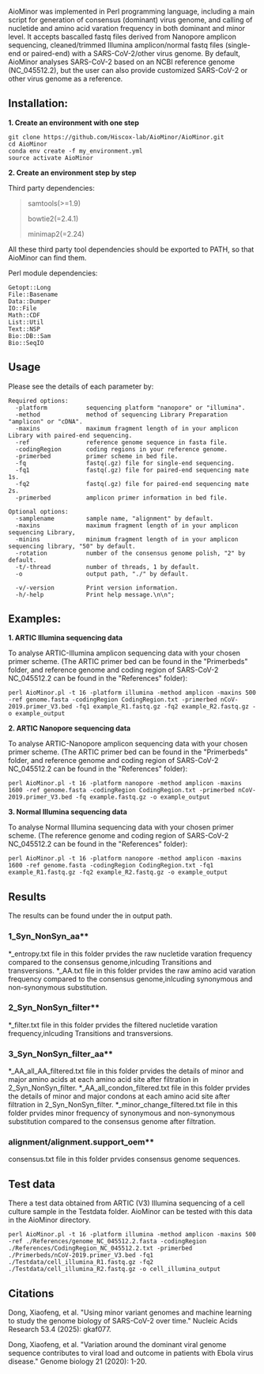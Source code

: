</p>
AioMinor was implemented in Perl programming language, including a main script for generation of consensus (dominant) virus genome, and calling of nucletide and amino acid varation frequency in both dominant and minor level. It accepts bascalled fastq files derived from Nanopore amplicon sequencing, cleaned/trimmed Illumina amplicon/normal fastq files (single-end or paired-end) with a SARS-CoV-2/other virus genome. By default, AioMinor analyses SARS-CoV-2 based on an NCBI reference genome (NC_045512.2), but the user can also provide customized SARS-CoV-2 or other virus genome as a reference.

## Installation:
**1. Create an environment with one step**
```
git clone https://github.com/Hiscox-lab/AioMinor/AioMinor.git
cd AioMinor
conda env create -f my_environment.yml
source activate AioMinor 
```
**2. Create an environment step by step**

Third party dependencies:
  > samtools(>=1.9)
  > 
  > bowtie2(=2.4.1)
  > 
  > minimap2(=2.24)

All these third party tool dependencies should be exported to PATH, so that AioMinor can find them. 

Perl module dependencies:
```
Getopt::Long
File::Basename
Data::Dumper
IO::File
Math::CDF
List::Util
Text::NSP
Bio::DB::Sam
Bio::SeqIO
```

## Usage

Please see the details of each parameter by:

```
Required options:
  -platform           sequencing platform "nanopore" or "illumina".
  -method             method of sequencing Library Preparation "amplicon" or "cDNA".
  -maxins             maximum fragment length of in your amplicon Library with paired-end sequencing.
  -ref                reference genome sequence in fasta file.
  -codingRegion       coding regions in your reference genome.
  -primerbed          primer scheme in bed file.
  -fq                 fastq(.gz) file for single-end sequencing.
  -fq1                fastq(.gz) file for paired-end sequencing mate 1s.
  -fq2                fastq(.gz) file for paired-end sequencing mate 2s.
  -primerbed          amplicon primer information in bed file.

Optional options:
  -samplename         sample name, "alignment" by default.
  -maxins             maximum fragment length of in your amplicon sequencing Library,
  -minins             minimum fragment length of in your amplicon sequencing library, "50" by default.
  -rotation           number of the consensus genome polish, "2" by default.
  -t/-thread          number of threads, 1 by default.
  -o                  output path, "./" by default.
  
  -v/-version         Print version information.
  -h/-help            Print help message.\n\n";
```

## **Examples:**
**1. ARTIC Illumina sequencing data**

To analyse ARTIC-Illumina amplicon sequencing data with your chosen primer scheme. (The ARTIC primer bed can be found in the "Primerbeds" folder, and reference genome and coding region of SARS-CoV-2 NC_045512.2 can be found in the "References" folder):

```
perl AioMinor.pl -t 16 -platform illumina -method amplicon -maxins 500 -ref genome.fasta -codingRegion CodingRegion.txt -primerbed nCoV-2019.primer_V3.bed -fq1 example_R1.fastq.gz -fq2 example_R2.fastq.gz -o example_output
```

**2. ARTIC Nanopore sequencing data**

To analyse ARTIC-Nanopore amplicon sequencing data with your chosen primer scheme. (The ARTIC primer bed can be found in the "Primerbeds" folder, and reference genome and coding region of SARS-CoV-2 NC_045512.2 can be found in the "References" folder):
```
perl AioMinor.pl -t 16 -platform nanopore -method amplicon -maxins 1600 -ref genome.fasta -codingRegion CodingRegion.txt -primerbed nCoV-2019.primer_V3.bed -fq example.fastq.gz -o example_output
```

**3. Normal Illumina sequencing data**

To analyse Normal Illumina sequencing data with your chosen primer scheme. (The reference genome and coding region of SARS-CoV-2 NC_045512.2 can be found in the "References" folder):
```
perl AioMinor.pl -t 16 -platform nanopore -method amplicon -maxins 1600 -ref genome.fasta -codingRegion CodingRegion.txt -fq1 example_R1.fastq.gz -fq2 example_R2.fastq.gz -o example_output
```

## **Results**
The results can be found under the in output path.

### 1_Syn_NonSyn_aa**

*_entropy.txt file in this folder prvides the raw nucletide varation frequency compared to the consensus genome,inlcuding Transitions and transversions. *_AA.txt file in this folder prvides the raw amino acid varation frequency compared to the consensus genome,inlcuding synonymous and non-synonymous substitution. 

### 2_Syn_NonSyn_filter**

*_filter.txt file in this folder prvides the filtered nucletide varation frequency,inlcuding Transitions and transversions.

### 3_Syn_NonSyn_filter_aa**

*_AA_all_AA_filtered.txt file in this folder prvides the details of minor and major amino acids at each amino acid site after filtration in 2_Syn_NonSyn_filter. *_AA_all_condon_filtered.txt file in this folder prvides the details of minor and major condons at each amino acid site after filtration in 2_Syn_NonSyn_filter. *_minor_change_filtered.txt file in this folder prvides minor frequency of synonymous and non-synonymous substitution compared to the consensus genome after filtration. 

### alignment/alignment.support_oem**
consensus.txt file in this folder prvides consensus genome sequences.


## **Test data**
There a test data obtained from ARTIC (V3) Illumina sequencing of a cell culture sample in the Testdata folder. AioMinor can be tested with this data in the AioMinor directory.

```
perl AioMinor.pl -t 16 -platform illumina -method amplicon -maxins 500 -ref ./References/genome_NC_045512.2.fasta -codingRegion ./References/CodingRegion_NC_045512.2.txt -primerbed ./Primerbeds/nCoV-2019.primer_V3.bed -fq1 ./Testdata/cell_illumina_R1.fastq.gz -fq2 ./Testdata/cell_illumina_R2.fastq.gz -o cell_illumina_output
```

## Citations
Dong, Xiaofeng, et al. "Using minor variant genomes and machine learning to study the genome biology of SARS-CoV-2 over time." Nucleic Acids Research 53.4 (2025): gkaf077.

Dong, Xiaofeng, et al. "Variation around the dominant viral genome sequence contributes to viral load and outcome in patients with Ebola virus disease." Genome biology 21 (2020): 1-20.




